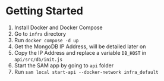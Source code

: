 # Getting Started
1. Install Docker and Docker Compose
2. Go to `infra` directory
3. Run `docker compose -d up`
4. Get the MongoDB IP Address, will be detailed later on
5. Copy the IP Address and replace a variable `DB_HOST` in `api/src/db/init.js`
6. Start the SAM app by going to `api` folder
7. Run `sam local start-api --docker-network infra_default`